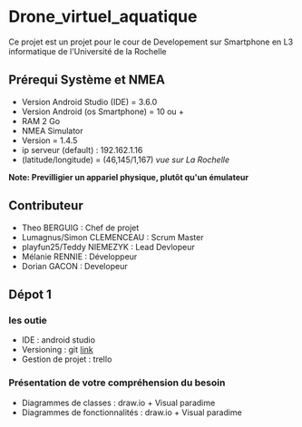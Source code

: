 # Drone_virtuel_aquatique

Ce projet est un projet pour le cour de Developement sur Smartphone en L3 informatique de l'Université de la Rochelle

## Prérequi Système et NMEA
 + Version Android Studio (IDE) = 3.6.0
 + Version Android (os Smartphone) = 10 ou +
 + RAM 2 Go 
 + NMEA Simulator
  + Version = 1.4.5
  + ip serveur (default) : 192.162.1.16
  + (latitude/longitude)  = (46,145/1,167) *vue sur La Rochelle*

**Note: Previlligier un appariel physique, plutôt qu'un émulateur**
 
## Contributeur
  + Theo BERGUIG : Chef de projet
  + Lumagnus/Simon CLEMENCEAU : Scrum Master
  + playfun25/Teddy NIEMEZYK : Lead Devlopeur
  + Mélanie RENNIE :  Développeur
  + Dorian GACON : Developeur

## Dépot 1
### les outie
  + IDE : android studio
  + Versioning  :  git [link](https://github.com/nakyto/Drone_virtuel_aquatique)
  + Gestion de projet :  trello

### Présentation de votre compréhension du besoin
   + Diagrammes de classes  :  draw.io + Visual paradime
   + Diagrammes de fonctionnalités : draw.io  + Visual paradime
